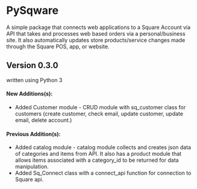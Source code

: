 # PySqware
A simple package that connects web applications to a Square Account via API that takes and processes web based orders via a personal/business site. It also automatically updates store products/service changes made through the Square POS, app, or website.

Version 0.3.0
-------------

written using Python 3

#### New Additions(s):
+ Added Customer module - CRUD module with sq_customer class for customers (create customer, check email, update customer, update email, delete account.)

#### Previous Addition(s):
+ Added catalog module - catalog module collects and creates json data of categories and items from API. It also has a product module that allows items associated with a category_id to be returned for data manipulation.
+ Added Sq_Connect class with a connect_api function for connection to Square api.

